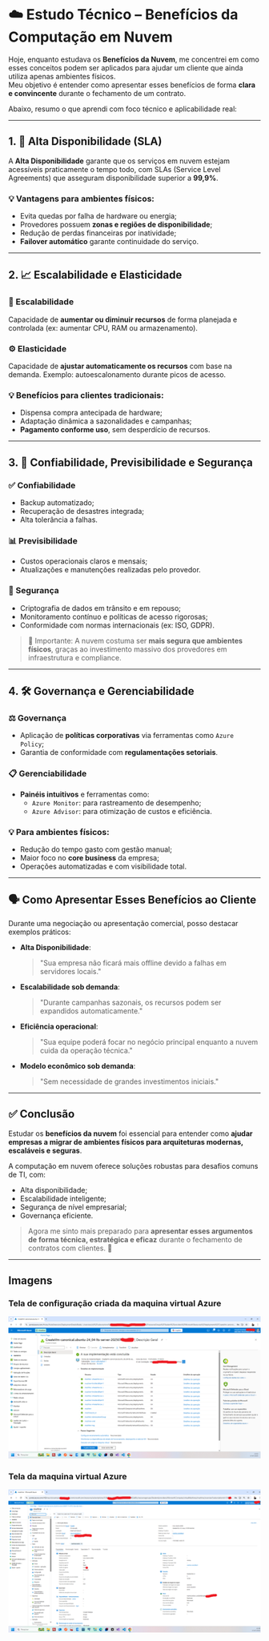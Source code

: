 # ☁️ Estudo Técnico – Benefícios da Computação em Nuvem

Hoje, enquanto estudava os **Benefícios da Nuvem**, me concentrei em como esses conceitos podem ser aplicados para ajudar um cliente que ainda utiliza apenas ambientes físicos.  
Meu objetivo é entender como apresentar esses benefícios de forma **clara e convincente** durante o fechamento de um contrato.

Abaixo, resumo o que aprendi com foco técnico e aplicabilidade real:

---

## 1. 🔄 Alta Disponibilidade (SLA)

A **Alta Disponibilidade** garante que os serviços em nuvem estejam acessíveis praticamente o tempo todo, com SLAs (Service Level Agreements) que asseguram disponibilidade superior a **99,9%**.

### 💡 Vantagens para ambientes físicos:
- Evita quedas por falha de hardware ou energia;
- Provedores possuem **zonas e regiões de disponibilidade**;
- Redução de perdas financeiras por inatividade;
- **Failover automático** garante continuidade do serviço.

---

## 2. 📈 Escalabilidade e Elasticidade

### 🧱 Escalabilidade
Capacidade de **aumentar ou diminuir recursos** de forma planejada e controlada (ex: aumentar CPU, RAM ou armazenamento).

### ⚙️ Elasticidade
Capacidade de **ajustar automaticamente os recursos** com base na demanda. Exemplo: autoescalonamento durante picos de acesso.

### 💡 Benefícios para clientes tradicionais:
- Dispensa compra antecipada de hardware;
- Adaptação dinâmica a sazonalidades e campanhas;
- **Pagamento conforme uso**, sem desperdício de recursos.

---

## 3. 🔐 Confiabilidade, Previsibilidade e Segurança

### ✅ Confiabilidade
- Backup automatizado;
- Recuperação de desastres integrada;
- Alta tolerância a falhas.

### 📊 Previsibilidade
- Custos operacionais claros e mensais;
- Atualizações e manutenções realizadas pelo provedor.

### 🔐 Segurança
- Criptografia de dados em trânsito e em repouso;
- Monitoramento contínuo e políticas de acesso rigorosas;
- Conformidade com normas internacionais (ex: ISO, GDPR).

> 🧠 Importante: A nuvem costuma ser **mais segura que ambientes físicos**, graças ao investimento massivo dos provedores em infraestrutura e compliance.

---

## 4. 🛠️ Governança e Gerenciabilidade

### ⚖️ Governança
- Aplicação de **políticas corporativas** via ferramentas como `Azure Policy`;
- Garantia de conformidade com **regulamentações setoriais**.

### 📋 Gerenciabilidade
- **Painéis intuitivos** e ferramentas como:
  - `Azure Monitor`: para rastreamento de desempenho;
  - `Azure Advisor`: para otimização de custos e eficiência.

### 💡 Para ambientes físicos:
- Redução do tempo gasto com gestão manual;
- Maior foco no **core business** da empresa;
- Operações automatizadas e com visibilidade total.

---

## 🗣️ Como Apresentar Esses Benefícios ao Cliente

Durante uma negociação ou apresentação comercial, posso destacar exemplos práticos:

- **Alta Disponibilidade**:  
  > "Sua empresa não ficará mais offline devido a falhas em servidores locais."

- **Escalabilidade sob demanda**:  
  > "Durante campanhas sazonais, os recursos podem ser expandidos automaticamente."

- **Eficiência operacional**:  
  > "Sua equipe poderá focar no negócio principal enquanto a nuvem cuida da operação técnica."

- **Modelo econômico sob demanda**:  
  > "Sem necessidade de grandes investimentos iniciais."

---

## ✅ Conclusão

Estudar os **benefícios da nuvem** foi essencial para entender como **ajudar empresas a migrar de ambientes físicos para arquiteturas modernas, escaláveis e seguras**.

A computação em nuvem oferece soluções robustas para desafios comuns de TI, com:

- Alta disponibilidade;
- Escalabilidade inteligente;
- Segurança de nível empresarial;
- Governança eficiente.

> Agora me sinto mais preparado para **apresentar esses argumentos de forma técnica, estratégica e eficaz** durante o fechamento de contratos com clientes. 🚀

---

## Imagens

### Tela de configuração criada da maquina virtual Azure

![Diagrama da Arquitetura](images/Maquina_Virtual_Azure.png)

### Tela da maquina virtual Azure

![Diagrama da Arquitetura](images/Maquina_Virtual_Azure_1.png)
